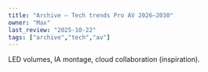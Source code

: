 ```yaml
---
title: "Archive — Tech trends Pro AV 2026–2030"
owner: "Max"
last_review: "2025-10-22"
tags: ["archive","tech","av"]
---
```

LED volumes, IA montage, cloud collaboration (inspiration).
